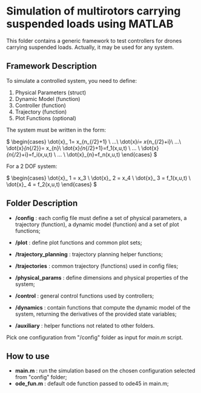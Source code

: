 # Simulation of multirotors carrying suspended loads using MATLAB

This folder contains a generic framework to test controllers for drones carrying suspended loads. Actually, it may be used for any system.

## Framework Description

To simulate a controlled system, you need to define:

1) Physical Parameters (struct)
2) Dynamic Model (function)
3) Controller (function)
4) Trajectory (function)
5) Plot Functions (optional)

The system must be written in the form:

$
\begin{cases}
\dot{x}_ 1= x_{n_{/2}+1} \\
...\\
\dot{x}_i= x_{n_{/2}+i}\\
...\\
\dot{x}_{n_{/2}}= x_{n}\\
\dot{x}_{n_{/2}+1}=f_1(x,u,t) \\
... \\
\dot{x}_{n_{/2}+i}=f_i(x,u,t) \\
... \\
\dot{x}_{n}=f_n(x,u,t) 
\end{cases}
$

For a 2 DOF system:

$
\begin{cases}
\dot{x}_ 1 = x_3 \\
\dot{x}_ 2 = x_4 \\
\dot{x}_ 3 = f_1(x,u,t) \\
\dot{x}_ 4 = f_2(x,u,t)
\end{cases}
$

## Folder Description

* **/config** : each config file must define a set of physical parameters, a trajectory (function), a dynamic model (function) and a set of plot functions;

* **/plot** : define plot functions and common plot sets;

* **/trajectory_planning** : trajectory planning helper functions;

* **/trajectories** : common trajectory (functions) used in config files;

* **/physical_params** : define dimensions and physical properties of the system;

* **/control** : general control functions used by controllers;

* **/dynamics** : contain functions that compute the dynamic model of the system, returning the derivatives of the provided state variables;

* **/auxiliary** : helper functions not related to other folders.


Pick one configuration from "/config" folder as input for *main.m* script. 


## How to use

* **main.m** : run the simulation based on the chosen configuration selected from "config" folder;
* **ode_fun.m** :  default ode function passed to ode45 in main.m;